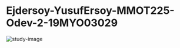 # Ejdersoy-YusufErsoy-MMOT225-Odev-2-19MYO03029
![study-image](https://i.hizliresim.com/JDtTvz.png)
